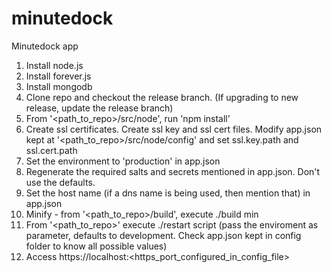 minutedock
==========

Minutedock app

1. Install node.js
2. Install forever.js
3. Install mongodb
4. Clone repo and checkout the release branch. (If upgrading to new release, update the release branch)
5. From '\<path_to_repo\>/src/node', run 'npm install'
6. Create ssl certificates. Create ssl key and ssl cert files. Modify app.json kept at '\<path_to_repo\>/src/node/config' and set ssl.key.path and ssl.cert.path
7. Set the environment to 'production' in app.json
8. Regenerate the required salts and secrets mentioned in app.json. Don't use the defaults.
9. Set the host name (if a dns name is being used, then mention that) in app.json
10. Minify -  from '\<path_to_repo\>/build', execute ./build min
10. From '\<path_to_repo\>' execute ./restart script (pass the enviroment as parameter, defaults to development. Check app.json kept in config folder to know all possible values)
11. Access https://localhost:\<https_port_configured_in_config_file\>
